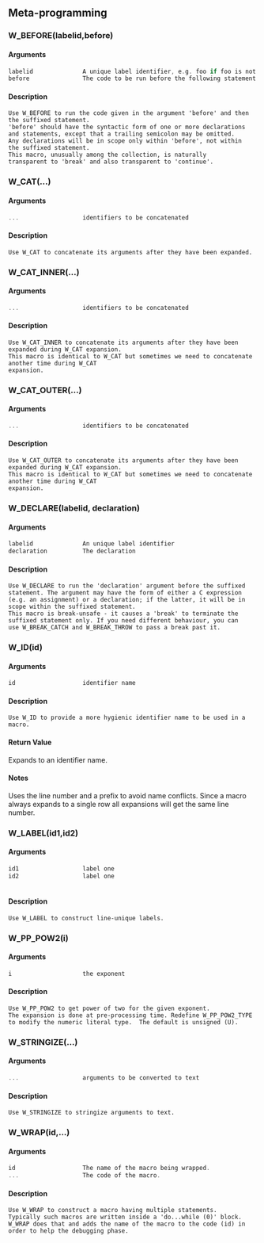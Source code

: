 ## Meta-programming
    
### W_BEFORE(labelid,before)
#### Arguments
```C
labelid              A unique label identifier, e.g. foo if foo is not used already
before               The code to be run before the following statement.
```
#### Description
    Use W_BEFORE to run the code given in the argument 'before' and then
    the suffixed statement.
    'before' should have the syntactic form of one or more declarations
    and statements, except that a trailing semicolon may be omitted.
    Any declarations will be in scope only within 'before', not within
    the suffixed statement.
    This macro, unusually among the collection, is naturally
    transparent to 'break' and also transparent to 'continue'.
    
### W_CAT(...)
#### Arguments
```C
...                  identifiers to be concatenated
```
#### Description
    Use W_CAT to concatenate its arguments after they have been expanded.
    
### W_CAT_INNER(...)
#### Arguments
```C
...                  identifiers to be concatenated
```
#### Description
    Use W_CAT_INNER to concatenate its arguments after they have been expanded during W_CAT expansion.
    This macro is identical to W_CAT but sometimes we need to concatenate another time during W_CAT
    expansion.
    
### W_CAT_OUTER(...)
#### Arguments
```C
...                  identifiers to be concatenated
```
#### Description
    Use W_CAT_OUTER to concatenate its arguments after they have been expanded during W_CAT expansion.
    This macro is identical to W_CAT but sometimes we need to concatenate another time during W_CAT
    expansion.
    
### W_DECLARE(labelid, declaration)
#### Arguments
```C
labelid              An unique label identifier
declaration          The declaration
```
#### Description
    Use W_DECLARE to run the 'declaration' argument before the suffixed
    statement. The argument may have the form of either a C expression
    (e.g. an assignment) or a declaration; if the latter, it will be in
    scope within the suffixed statement.
    This macro is break-unsafe - it causes a 'break' to terminate the
    suffixed statement only. If you need different behaviour, you can
    use W_BREAK_CATCH and W_BREAK_THROW to pass a break past it.
    
### W_ID(id)
#### Arguments
```C
id                   identifier name
```
#### Description
    Use W_ID to provide a more hygienic identifier name to be used in a macro.
#### Return Value
Expands to an identifier name.
#### Notes
Uses the line number and a prefix to avoid name conflicts. Since a macro
    always expands to a single row all expansions will get the same line number.
    
### W_LABEL(id1,id2)
    
#### Arguments
```C
id1                  label one
id2                  label one
    
```
#### Description
    Use W_LABEL to construct line-unique labels.
    
### W_PP_POW2(i)
#### Arguments
```C
i                    the exponent
```
#### Description
    Use W_PP_POW2 to get power of two for the given exponent.
    The expansion is done at pre-processing time. Redefine W_PP_POW2_TYPE
    to modify the numeric literal type.  The default is unsigned (U).
    
### W_STRINGIZE(...)
#### Arguments
```C
...                  arguments to be converted to text
```
#### Description
    Use W_STRINGIZE to stringize arguments to text.
    
### W_WRAP(id,...)
#### Arguments
```C
id                   The name of the macro being wrapped.
...                  The code of the macro.
```
#### Description
    Use W_WRAP to construct a macro having multiple statements.
    Typically such macros are written inside a 'do...while (0)' block.
    W_WRAP does that and adds the name of the macro to the code (id) in
    order to help the debugging phase.
